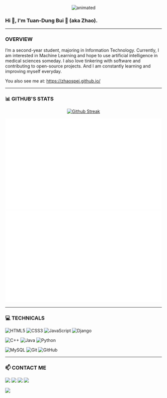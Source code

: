 <p align="center">
  <img src="https://user-images.githubusercontent.com/48708971/199606417-6b92039e-002f-4ecd-82e1-401283c19481.gif" alt="animated" />
</p>

### Hi 👋, I'm Tuan-Dung Bui 🌱 (aka Zhao).
----

### OVERVIEW
I’m a second-year student, majoring in Information Technology.
Currently, I am interested in Machine Learning and hope to use artificial intelligence in medical sciences someday.
I also love tinkering with software and contributing to open-source projects. And I am constantly learning and
improving myself everyday.

You also see me at: https://zhaospei.github.io/

----
### :bar_chart: GITHUB'S STATS

<p align="center">
  <a href="https://github.com/zhaospei"><img height="40%" alt="Github Streak" src="https://github-readme-streak-stats.herokuapp.com?user=zhaospei&theme=flag-india&hide_border=true"></a>
</p>

<p align="center">
<img src="https://github.com/zhaospei/github-stats/blob/master/generated/overview.svg">
<img src="https://github.com/zhaospei/github-stats/blob/master/generated/languages.svg">
</p>

---
### :computer: TECHNICALS
![HTML5](https://img.shields.io/badge/html5-%23E34F26.svg?style=for-the-badge&logo=html5&logoColor=white)
![CSS3](https://img.shields.io/badge/css3-%231572B6.svg?style=for-the-badge&logo=css3&logoColor=white)
![JavaScript](https://img.shields.io/badge/javascript-%23323330.svg?style=for-the-badge&logo=javascript&logoColor=%23F7DF1E)
![Django](https://img.shields.io/badge/django-%23092E20.svg?style=for-the-badge&logo=django&logoColor=white)

![C++](https://img.shields.io/badge/c++-%2300599C.svg?style=for-the-badge&logo=c%2B%2B&logoColor=white)
![Java](https://img.shields.io/badge/java-%23ED8B00.svg?style=for-the-badge&logo=java&logoColor=white)
![Python](https://img.shields.io/badge/python-3670A0?style=for-the-badge&logo=python&logoColor=ffdd54)

![MySQL](https://img.shields.io/badge/mysql-%2300f.svg?style=for-the-badge&logo=mysql&logoColor=white)
![Git](https://img.shields.io/badge/git-%23F05033.svg?style=for-the-badge&logo=git&logoColor=white)
![GitHub](https://img.shields.io/badge/github-%23121011.svg?style=for-the-badge&logo=github&logoColor=white)

---
### :mailbox: CONTACT ME

<div>
  <a href=mailto:dungbuit1k28@gmail.com target="_blank"><img src="https://img.shields.io/badge/Gmail-D14836?style=for-the-badge&logo=gmail&logoColor=white" target="_blank"></a>
  <a href="https://www.reddit.com/user/Dugile_" target="_blank"><img src="https://img.shields.io/badge/Reddit-FF4500?style=for-the-badge&logo=reddit&logoColor=white" target="_blank"></a>
  <a href="https://www.linkedin.com/in/dungbuituan/" target="_blank"><img src="https://img.shields.io/badge/LinkedIn-0077B5?style=for-the-badge&logo=linkedin&logoColor=white" target="_blank"></a>
  <a href="https://wa.me/0364383136"><img src="https://img.shields.io/badge/WhatsApp-25D366?style=for-the-badge&logo=whatsapp&logoColor=white">
</div>

![](https://komarev.com/ghpvc/?username=zhaospei&color=orange&style=for-the-badge)
